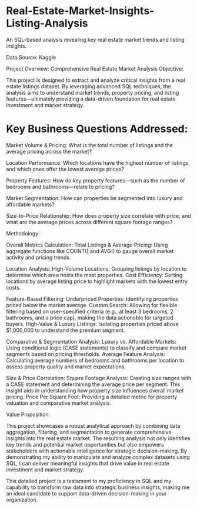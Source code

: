 # Real-Estate-Market-Insights-Listing-Analysis
An SQL-based analysis revealing key real estate market trends and listing insights.

Data Source: Kaggle


Project Overview: Comprehensive Real Estate Market Analysis
Objective:

This project is designed to extract and analyze critical insights from a real estate listings dataset. By leveraging advanced SQL techniques, the analysis aims to understand market trends, property pricing, and listing features—ultimately providing a data-driven foundation for real estate investment and market strategy.

# Key Business Questions Addressed:

Market Volume & Pricing: What is the total number of listings and the average pricing across the market?

Location Performance: Which locations have the highest number of listings, and which ones offer the lowest average prices?

Property Features: How do key property features—such as the number of bedrooms and bathrooms—relate to pricing?

Market Segmentation: How can properties be segmented into luxury and affordable markets?

Size-to-Price Relationship: How does property size correlate with price, and what are the average prices across different square footage ranges?

Methodology:

Overall Metrics Calculation:
        Total Listings & Average Pricing: Using aggregate functions like COUNT() and AVG() to gauge overall market activity and pricing trends.

Location Analysis:
        High-Volume Locations: Grouping listings by location to determine which area hosts the most properties.
        Cost Efficiency: Sorting locations by average listing price to highlight markets with the lowest entry costs.

Feature-Based Filtering:
        Underpriced Properties: Identifying properties priced below the market average.
        Custom Search: Allowing for flexible filtering based on user-specified criteria (e.g., at least 3 bedrooms, 2 bathrooms, and a price cap), making the data actionable for targeted buyers.
High-Value & Luxury Listings: Isolating properties priced above $1,000,000 to understand the premium segment.

Comparative & Segmentation Analysis:
        Luxury vs. Affordable Markets: Using conditional logic (CASE statements) to classify and compare market segments based on pricing thresholds.
        Average Feature Analysis: Calculating average numbers of bedrooms and bathrooms per location to assess property quality and market expectations.

Size & Price Correlation:
        Square Footage Analysis: Creating size ranges with a CASE statement and determining the average price per segment. This insight aids in understanding how property size influences overall market pricing.
        Price Per Square Foot: Providing a detailed metric for property valuation and comparative market analysis.

Value Proposition:

This project showcases a robust analytical approach by combining data aggregation, filtering, and segmentation to generate comprehensive insights into the real estate market. The resulting analysis not only identifies key trends and potential market opportunities but also empowers stakeholders with actionable intelligence for strategic decision-making. By demonstrating my ability to manipulate and analyze complex datasets using SQL, I can deliver meaningful insights that drive value in real estate investment and market strategy.

This detailed project is a testament to my proficiency in SQL and my capability to transform raw data into strategic business insights, making me an ideal candidate to support data-driven decision-making in your organization.

